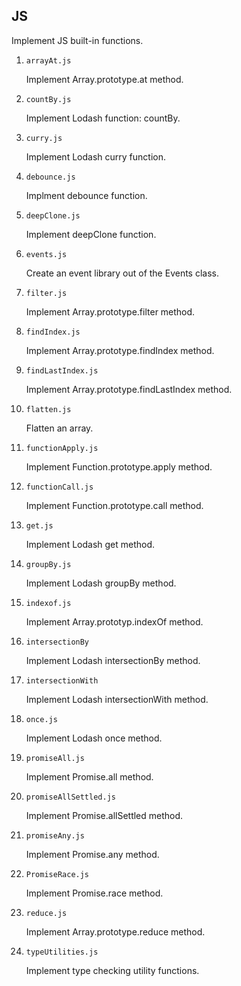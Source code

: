 ## JS

Implement JS built-in functions.

1. `arrayAt.js`

   Implement Array.prototype.at method.

2. `countBy.js`

   Implement Lodash function: countBy.

3. `curry.js`

   Implement Lodash curry function.

4. `debounce.js`

   Implment debounce function.

5. `deepClone.js`

   Implement deepClone function.

6. `events.js`

   Create an event library out of the Events class.

7. `filter.js`

   Implement Array.prototype.filter method.

8. `findIndex.js`

   Implement Array.prototype.findIndex method.

9. `findLastIndex.js`

   Implement Array.prototype.findLastIndex method.

10. `flatten.js`

    Flatten an array.

11. `functionApply.js`

    Implement Function.prototype.apply method.

12. `functionCall.js`

    Implement Function.prototype.call method.

13. `get.js`

    Implement Lodash get method.

14. `groupBy.js`

    Implement Lodash groupBy method.

15. `indexof.js`

    Implement Array.prototyp.indexOf method.

16. `intersectionBy`

    Implement Lodash intersectionBy method.

17. `intersectionWith`

    Implement Lodash intersectionWith method.

18. `once.js`

    Implement Lodash once method.

19. `promiseAll.js`

    Implement Promise.all method.

20. `promiseAllSettled.js`

    Implement Promise.allSettled method.

21. `promiseAny.js`

    Implement Promise.any method.

22. `PromiseRace.js`

    Implement Promise.race method.

23. `reduce.js`

    Implement Array.prototype.reduce method.

24. `typeUtilities.js`

    Implement type checking utility functions.
